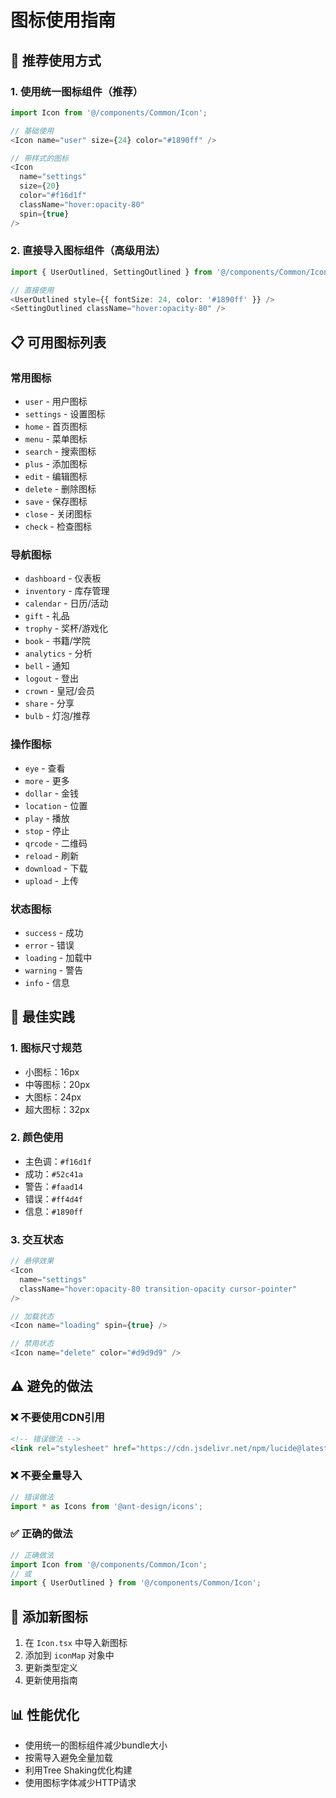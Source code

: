 # 图标使用指南

## 🎯 推荐使用方式

### 1. 使用统一图标组件（推荐）

```typescript
import Icon from '@/components/Common/Icon';

// 基础使用
<Icon name="user" size={24} color="#1890ff" />

// 带样式的图标
<Icon 
  name="settings" 
  size={20} 
  color="#f16d1f" 
  className="hover:opacity-80" 
  spin={true}
/>
```

### 2. 直接导入图标组件（高级用法）

```typescript
import { UserOutlined, SettingOutlined } from '@/components/Common/Icon';

// 直接使用
<UserOutlined style={{ fontSize: 24, color: '#1890ff' }} />
<SettingOutlined className="hover:opacity-80" />
```

## 📋 可用图标列表

### 常用图标
- `user` - 用户图标
- `settings` - 设置图标
- `home` - 首页图标
- `menu` - 菜单图标
- `search` - 搜索图标
- `plus` - 添加图标
- `edit` - 编辑图标
- `delete` - 删除图标
- `save` - 保存图标
- `close` - 关闭图标
- `check` - 检查图标

### 导航图标
- `dashboard` - 仪表板
- `inventory` - 库存管理
- `calendar` - 日历/活动
- `gift` - 礼品
- `trophy` - 奖杯/游戏化
- `book` - 书籍/学院
- `analytics` - 分析
- `bell` - 通知
- `logout` - 登出
- `crown` - 皇冠/会员
- `share` - 分享
- `bulb` - 灯泡/推荐

### 操作图标
- `eye` - 查看
- `more` - 更多
- `dollar` - 金钱
- `location` - 位置
- `play` - 播放
- `stop` - 停止
- `qrcode` - 二维码
- `reload` - 刷新
- `download` - 下载
- `upload` - 上传

### 状态图标
- `success` - 成功
- `error` - 错误
- `loading` - 加载中
- `warning` - 警告
- `info` - 信息

## 🚀 最佳实践

### 1. 图标尺寸规范
- 小图标：16px
- 中等图标：20px
- 大图标：24px
- 超大图标：32px

### 2. 颜色使用
- 主色调：`#f16d1f`
- 成功：`#52c41a`
- 警告：`#faad14`
- 错误：`#ff4d4f`
- 信息：`#1890ff`

### 3. 交互状态
```typescript
// 悬停效果
<Icon 
  name="settings" 
  className="hover:opacity-80 transition-opacity cursor-pointer" 
/>

// 加载状态
<Icon name="loading" spin={true} />

// 禁用状态
<Icon name="delete" color="#d9d9d9" />
```

## ⚠️ 避免的做法

### ❌ 不要使用CDN引用
```html
<!-- 错误做法 -->
<link rel="stylesheet" href="https://cdn.jsdelivr.net/npm/lucide@latest/dist/umd/lucide.css">
```

### ❌ 不要全量导入
```typescript
// 错误做法
import * as Icons from '@ant-design/icons';
```

### ✅ 正确的做法
```typescript
// 正确做法
import Icon from '@/components/Common/Icon';
// 或
import { UserOutlined } from '@/components/Common/Icon';
```

## 🔧 添加新图标

1. 在 `Icon.tsx` 中导入新图标
2. 添加到 `iconMap` 对象中
3. 更新类型定义
4. 更新使用指南

## 📊 性能优化

- 使用统一的图标组件减少bundle大小
- 按需导入避免全量加载
- 利用Tree Shaking优化构建
- 使用图标字体减少HTTP请求
